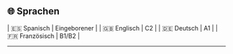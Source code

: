 ## 🌐 Sprachen

| 🇪🇸 Spanisch | Eingeborener |
| 🇬🇧 Englisch | C2 |
| 🇩🇪 Deutsch | A1 |
| 🇫🇷 Französisch | B1/B2 |

---
